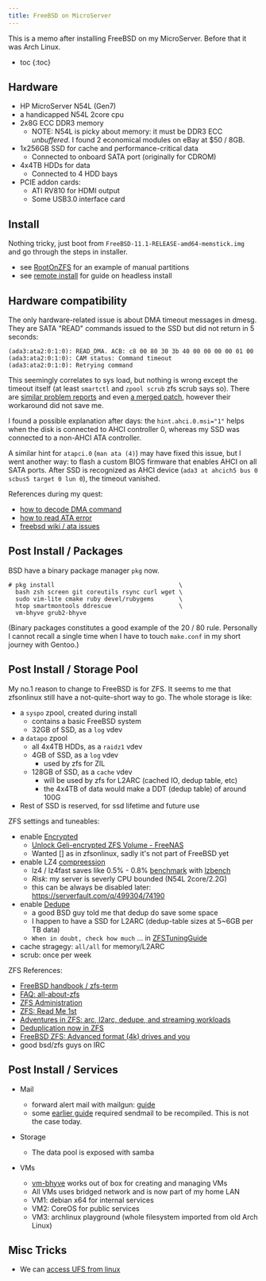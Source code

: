 ```yaml
---
title: FreeBSD on MicroServer
---
```


This is a memo after installing FreeBSD on my MicroServer. Before that it was Arch Linux.

- toc
{:toc}

## Hardware

- HP MicroServer N54L (Gen7)
- a handicapped N54L 2core cpu
- 2x8G ECC DDR3 memory
    - NOTE: N54L is picky about memory: it must be DDR3 ECC *unbuffered*. I found 2 economical modules on eBay at $50 / 8GB.
- 1x256GB SSD for cache and performance-critical data
    - Connected to onboard SATA port (originally for CDROM)
- 4x4TB HDDs for data
    - Connected to 4 HDD bays
- PCIE addon cards:
    - ATI RV810 for HDMI output
    - Some USB3.0 interface card <!-- TODO: what is the brand? -->

## Install

Nothing tricky, just boot from `FreeBSD-11.1-RELEASE-amd64-memstick.img` and go through the steps in installer.

- see [RootOnZFS](https://wiki.freebsd.org/RootOnZFS) for an example of manual partitions
- see [remote install](https://www.freebsd.org/doc/en/articles/remote-install/installation.html) for guide on headless install

## Hardware compatibility

The only hardware-related issue is about DMA timeout messages in dmesg. They are SATA "READ" commands issued to the SSD but did not return in 5 seconds:

```text
(ada3:ata2:0:1:0): READ_DMA. ACB: c8 00 80 30 3b 40 00 00 00 00 01 00
(ada3:ata2:0:1:0): CAM status: Command timeout
(ada3:ata2:0:1:0): Retrying command
```

This seemingly correlates to sys load, but nothing is wrong except the timeout itself (at least `smartctl` and `zpool scrub` zfs scrub says so).
There are [similar problem reports](https://forums.freenas.org/index.php?threads/daily-security-run-output-read_dma-command-timeout.26194/)
and even [a merged patch](https://bugs.freebsd.org/bugzilla/show_bug.cgi?id=195349), however their workaround did not save me.

I found a possible explanation after days: the `hint.ahci.0.msi="1"` helps when the disk is connected to AHCI controller 0, whereas my SSD was connected to a non-AHCI ATA controller.

A similar hint for `atapci.0` (`man ata (4)`) may have fixed this issue, but I went another way: to flash a custom BIOS firmware that enables AHCI on all SATA ports. After SSD is recognized as AHCI device (`ada3 at ahcich5 bus 0 scbus5 target 0 lun 0`), the timeout vanished.

References during my quest:

- [how to decode DMA command](http://wiki.osdev.org/ATA/ATAPI_using_DMA#ATA.2FATAPI_Commands)
- [how to read ATA error](https://ata.wiki.kernel.org/index.php/Libata_error_messages)
- [freebsd wiki / ata issues](https://wiki.freebsd.org/JeremyChadwick/ATA_issues_and_troubleshooting)
<!-- TODO: how to download / flash the custom firmware -->

## Post Install / Packages

BSD have a binary package manager `pkg` now.

```text
# pkg install                                   \
  bash zsh screen git coreutils rsync curl wget \
  sudo vim-lite cmake ruby devel/rubygems       \
  htop smartmontools ddrescue                   \
  vm-bhyve grub2-bhyve
```

(Binary packages constitutes a good example of the 20 / 80 rule. Personally I cannot recall a single time when I have to touch `make.conf` in my short journey with Gentoo.)

## Post Install / Storage Pool

My no.1 reason to change to FreeBSD is for ZFS. It seems to me that zfsonlinux still have a not-quite-short way to go.
The whole storage is like:

- a `syspo` zpool, created during install
    - contains a basic FreeBSD system
    - 32GB of SSD, as a `log` vdev
- a `datapo` zpool
    - all 4x4TB HDDs, as a `raidz1` vdev
    - 4GB of SSD, as a `log` vdev
        - used by zfs for ZIL
    - 128GB of SSD, as a `cache` vdev
        - will be used by zfs for L2ARC (cached IO, dedup table, etc)
        - the 4x4TB of data would make a DDT (dedup table) of around 100G
- Rest of SSD is reserved, for ssd lifetime and future use

ZFS settings and tuneables:

- enable [Encrypted](http://www.schmidp.com/2014/01/07/zfs-full-disk-encryption-with-freebsd-10-part-2/)
    - [Unlock Geli-encrypted ZFS Volume - FreeNAS](https://www.openattic.org/posts/unlock-geli-ecrypted-zfs-volume-freenas/)
    - Wanted [] as in zfsonlinux, sadly it's not part of FreeBSD yet
- enable LZ4 [compreession](https://www.freebsd.org/doc/handbook/zfs-term.html#zfs-term-compression-lz4)
    - lz4 / lz4fast saves like 0.5% - 0.8% [benchmark](https://gist.github.com/e921a4620fd8deec648d6b95b342e1ea) with [lzbench](https://github.com/inikep/lzbench)
    - *Risk*: my server is severly CPU bounded (N54L 2core/2.2G)
    - this can be always be disabled later: https://serverfault.com/q/499304/74190
- enable [Dedupe](http://constantin.glez.de/blog/2011/07/zfs-dedupe-or-not-dedupe)
    - a good BSD guy told me that dedup do save some space
    - I happen to have a SSD for L2ARC (dedup-table sizes at 5~6GB per TB data)
    - `When in doubt, check how much` ... in [ZFSTuningGuide](https://wiki.freebsd.org/ZFSTuningGuide#Deduplication)
- cache stragegy: `all/all` for memory/L2ARC
- scrub: once per week

ZFS References:

- [FreeBSD handbook / zfs-term](https://www.freebsd.org/doc/en_US.ISO8859-1/books/handbook/zfs-term.html)
- [FAQ: all-about-zfs](https://www.freebsd.org/doc/en/books/faq/all-about-zfs.html)
- [ZFS Administration](https://pthree.org/2012/12/18/zfs-administration-part-xi-compression-and-deduplication/)
- [ZFS: Read Me 1st](http://nex7.blogspot.jp/2013/03/readme1st.html)
- [Adventures in ZFS: arc, l2arc, dedupe, and streaming workloads](http://weblog.etherized.com/posts/185.html)
- [Deduplication now in ZFS](https://blogs.oracle.com/jsavit/deduplication-now-in-zfs)
- [FreeBSD ZFS: Advanced format (4k) drives and you](https://savagedlight.me/2012/07/15/freebsd-zfs-advanced-format/)
- good bsd/zfs guys on IRC

## Post Install / Services

- Mail
    - forward alert mail with mailgun: [guide](https://marblenix.com/blag/2017/08/20/Receiving-Email-Alerts-from-FreeBSD-using-Mailgun.html)
    - some [earlier guide](https://www.digitalocean.com/community/tutorials/how-to-send-email-through-an-external-smtp-service-with-sendmail-on-freebsd-10-1) required sendmail to be recompiled. This is not the case today.

- Storage
    - The data pool is exposed with samba

- VMs
    - [vm-bhyve](https://github.com/churchers/vm-bhyve/wiki/Quickstart) works out of box for creating and managing VMs
    - All VMs uses bridged network and is now part of my home LAN
    - VM1: debian x64 for internal services
    - VM2: CoreOS for public services
    - VM3: archlinux playground (whole filesystem imported from old Arch Linux)

## Misc Tricks

- We can [access UFS from linux](https://tachibanatech.com/chris/freebsd/)

